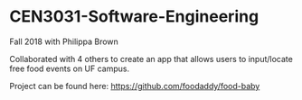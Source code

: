 # CEN3031-Software-Engineering

Fall 2018 with Philippa Brown

Collaborated with 4 others to create an app that allows users to input/locate free food events on UF campus.

Project can be found here: https://github.com/foodaddy/food-baby
